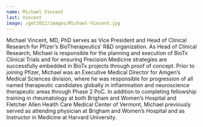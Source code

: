 ```yaml
---
name: Michael Vincent
last: Vincent
image: /get2012/images/Michael-Vincent.jpg
---
```


Michael Vincent, MD, PhD serves as Vice President and Head of Clinical Research for Pfizer’s BioTherapeutics’ R&D organization. As Head of Clinical Research, Michael is responsible for the planning and execution of BioTx Clinical Trials and for ensuring Precision Medicine strategies are successfully embedded in BioTx projects through proof of concept. Prior to joining Pfizer, Michael was an Executive Medical Director for Amgen’s Medical Sciences division, where he was responsible for progression of all named therapeutic candidates globally in inflammation and neuroscience therapeutic areas through Phase 2 PoC. In addition to completing fellowship training in rheumatology at both Brigham and Women’s Hospital and Fletcher Allen Health Care Medical Center of Vermont, Michael previously served as attending physician at Brigham and Women’s Hospital and as Instructor in Medicine at Harvard University.
